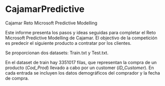 # CajamarPredictive
Cajamar Reto Microsoft Predictive Modelling 

Este informe presenta los pasos y ideas seguidas para completar el Reto Microsoft Predictive Modelling de Cajamar. 
El objectivo de la competición es predecir el siguiente producto a contratar por los clientes.

Se proporcionan dos datasets: Train.txt y Test.txt. 

En el dataset de train hay 3351017 filas, que representan la compra de un producto (*Cod_Prod*) llevado a cabo por un customer (*ID_Customer*). En cada entrada se incluyen los datos demográficos del comprador y la fecha de compra. 
